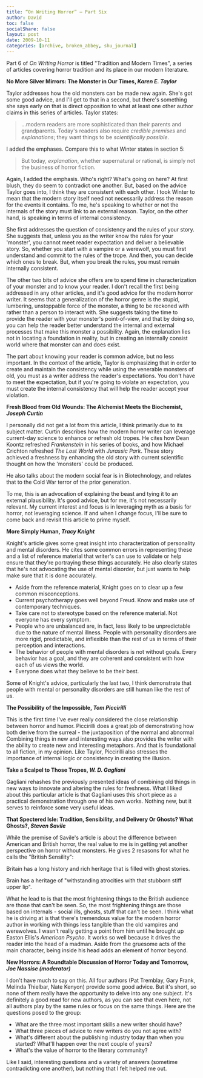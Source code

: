 ```yaml
---
title: “On Writing Horror” – Part Six
author: David
toc: false
socialShare: false
layout: post
date: 2009-10-11
categories: [archive, broken_abbey, shu_journal]
---
```


Part 6 of _On Writing Horror_ is titled "Tradition and Modern Times", a series
of articles covering horror tradition and its place in our modern literature.

**No More Silver Mirrors: The Monster in Our Times, _Karen E. Taylor_**

Taylor addresses how the old monsters can be made new again. She's got some good
advice, and I'll get to that in a second, but there's something she says early
on that is direct opposition to what at least one other author claims in this
series of articles. Taylor states:

> ...modern readers are more sophisticated than their parents and grandparents.
> Today's readers also require _credible premises_ and _explanations_; they want
> things to be _scientifically possible_.

I added the emphases. Compare this to what Winter states in section 5:

> But today, _explanation_, whether supernatural or rational, is simply not the
> business of horror fiction.

Again, I added the emphasis. Who's right? What's going on here? At first blush,
they do seem to contradict one another. But, based on the advice Taylor goes
into, I think they are consistent with each other. I took Winter to mean that
the modern story itself need not necessarily address the reason for the events
it contains. To me, he's speaking to whether or not the internals of the story
must link to an external reason. Taylor, on the other hand, is speaking in terms
of internal consistency.

She first addresses the question of consistency and the rules of your story. She
suggests that, unless you as the writer know the rules for your 'monster', you
cannot meet reader expectation and deliver a believable story. So, whether you
start with a vampire or a werewolf, you must first understand and commit to the
rules of the trope. And then, you can decide which ones to break. But, when you
break the rules, you must remain internally consistent.

The other two bits of advice she offers are to spend time in characterization of
your monster and to know your reader. I don't recall the first being addressed
in any other articles, and it's good advice for the modern horror writer. It
seems that a generalization of the horror genre is the stupid, lumbering,
unstoppable force of the monster, a thing to be reckoned with rather than a
person to interact with. She suggests taking the time to provide the reader with
your monster's point-of-view, and that by doing so, you can help the reader
better understand the internal and external processes that make this monster a
possibility. Again, the explanation lies not in locating a foundation in
reality, but in creating an internally consist world where that monster can and
does exist.

The part about knowing your reader is common advice, but no less important. In
the context of the article, Taylor is emphasizing that in order to create and
maintain the consistency while using the venerable monsters of old, you must as
a writer address the reader's expectations. You don't have to meet the
expectation, but if you're going to violate an expectation, you must create the
internal consistency that will help the reader accept your violation.

**Fresh Blood from Old Wounds: The Alchemist Meets the Biochemist, _Joseph
Curtin_**

I personally did not get a lot from this article, I think primarily due to its
subject matter. Curtin describes how the modern horror writer can leverage
current-day science to enhance or refresh old tropes. He cites how Dean Koontz
refreshed _Frankenstein_ in his series of books, and how Michael Crichton
refreshed _The Lost World_ with _Jurassic Park_. These story achieved a
freshness by enhancing the old story with current scientific thought on how the
'monsters' could be produced.

He also talks about the modern social fear is in Biotechnology, and relates that
to the Cold War terror of the prior generation.

To me, this is an advocation of explaining the beast and tying it to an external
plausibility. It's good advice, but for me, it's not necessarily relevant. My
current interest and focus is in leveraging myth as a basis for horror, not
leveraging science. If and when I change focus, I'll be sure to come back and
revisit this article to prime myself.

**More Simply Human, _Tracy Knight_**

Knight's article gives some great insight into characterization of personality
and mental disorders. He cites some common errors in representing these and a
list of reference material that writer's can use to validate or help ensure that
they're portraying these things accurately. He also clearly states that he's not
advocating the use of mental disorder, but just wants to help make sure that it
is done accurately.

- Aside from the reference material, Knight goes on to clear up a few common
  misconceptions.
- Current psychotherapy goes well beyond Freud. Know and make use of
  contemporary techniques.
- Take care not to stereotype based on the reference material. Not everyone has
  every symptom.
- People who are unbalanced are, in fact, less likely to be unpredictable due to
  the nature of mental illness. People with personality disorders are more
  rigid, predictable, and inflexible than the rest of us in terms of their
  perception and interactions.
- The behavior of people with mental disorders is not without goals. Every
  behavior has a goal, and they are coherent and consistent with how each of us
  views the world.
- Everyone does what they believe to be their best.

Some of Knight's advice, particularly the last two, I think demonstrate that
people with mental or personality disorders are still human like the rest of us.

**The Possibility of the Impossible, _Tom Piccirilli_**

This is the first time I've ever really considered the close relationship
between horror and humor. Piccirilli does a great job of demonstrating how both
derive from the surreal - the juxtaposition of the normal and abnormal Combining
things in new and interesting ways also provides the writer with the ability to
create new and interesting metaphors. And that is foundational to all fiction,
in my opinion. Like Taylor, Piccirilli also stresses the importance of internal
logic or consistency in creating the illusion.

**Take a Scalpel to Those Tropes, _W. D. Gagliani_**

Gagliani rehashes the previously presented ideas of combining old things in new
ways to innovate and altering the rules for freshness. What I liked about this
particular article is that Gagliani uses this short piece as a practical
demonstration through one of his own works. Nothing new, but it serves to
reinforce some very useful ideas.

**That Spectered Isle: Tradition, Sensibility, and Delivery Or Ghosts? What
Ghosts?, _Steven Savile_**

While the premise of Savile's article is about the difference between American
and British horror, the real value to me is in getting yet another perspective
on horror without monsters. He gives 2 resasons for what he calls the "British
Sensility":

Britain has a long history and rich heritage that is filled with ghost stories.

Brain has a heritage of "withstanding atrocities with that stubborn stiff upper
lip".

What he lead to is that the most frightening things to the British audience are
those that can't be seen. So, the most frightening things are those based on
internals - social ills, ghosts, stuff that can't be seen. I think what he is
driving at is that there's tremendous value for the modern horror author in
working with things less tangible than the old vampires and werewolves. I wasn't
really getting a point from him until he brought up Easton Ellis's _American
Psycho_. It works so well because it drives the reader into the head of a
madman. Aside from the gruesome acts of the main character, being inside his
head adds an element of horror beyond.

**New Horrors: A Roundtable Discussion of Horror Today and Tomorrow, _Joe
Nassise (moderator)_**

I don't have much to say on this. All four authors (Pat Tremblay, Gary Frank,
Melinda Thielbar, Nate Kenyon) provide some good advice. But it's short, so none
of them really have the opportunity to delve into any one subject. It's
definitely a good read for new authors, as you can see that even here, not all
authors play by the same rules or focus on the same things. Here are the
questions posed to the group:

- What are the three most important skills a new writer should have?
- What three pieces of advice to new writers do you not agree with?
- What's different about the publishing industry today than when you started?
  What'll happen over the next couple of years?
- What's the value of horror to the literary community?

Like I said, interesting questions and a variety of answers (sometime
contradicting one another), but nothing that I felt helped me out.
